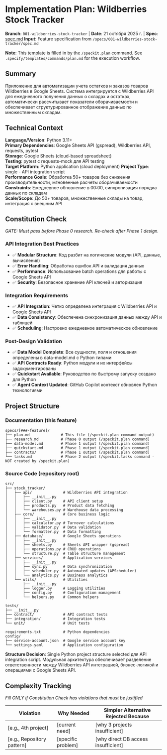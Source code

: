 # Implementation Plan: Wildberries Stock Tracker

**Branch**: `001-wildberries-stock-tracker` | **Date**: 21 октября 2025 г. | **Spec**: [spec.md](spec.md)
**Input**: Feature specification from `/specs/001-wildberries-stock-tracker/spec.md`

**Note**: This template is filled in by the `/speckit.plan` command. See `.specify/templates/commands/plan.md` for the execution workflow.

## Summary

Приложение для автоматизации учета остатков и заказов товаров Wildberries в Google Sheets. Система интегрируется с Wildberries API для ежедневного получения данных о складах и остатках, автоматически рассчитывает показатели оборачиваемости и обеспечивает структурированное отображение данных по множественным складам.

## Technical Context

**Language/Version**: Python 3.11+  
**Primary Dependencies**: Google Sheets API (gspread), Wildberries API, requests, pytest  
**Storage**: Google Sheets (cloud-based spreadsheet)  
**Testing**: pytest с requests-mock для API testing  
**Target Platform**: Python application (cloud deployment)
**Project Type**: single - API integration script  
**Performance Goals**: Обработка 50+ товаров без снижения производительности, мгновенные расчеты оборачиваемости  
**Constraints**: Ежедневное обновление в 00:00, синхронизация порядка данных по складам  
**Scale/Scope**: До 50+ товаров, множественные склады на товар, интеграция с внешним API

## Constitution Check

*GATE: Must pass before Phase 0 research. Re-check after Phase 1 design.*

### API Integration Best Practices
- ✅ **Modular Structure**: Код разбит на логические модули (API, данные, вычисления)
- ✅ **Error Handling**: Обработка ошибок API и валидация данных
- ✅ **Performance**: Использование batch operations для работы с Google Sheets API
- ✅ **Security**: Безопасное хранение API ключей и авторизация

### Integration Requirements  
- ✅ **API Integration**: Четко определена интеграция с Wildberries API и Google Sheets API
- ✅ **Data Consistency**: Обеспечена синхронизация данных между API и таблицей
- ✅ **Scheduling**: Настроено ежедневное автоматическое обновление

### Post-Design Validation
- ✅ **Data Model Complete**: Все сущности, поля и отношения определены в data-model.md с Python типами
- ✅ **API Contracts Ready**: Python модули и их интерфейсы задокументированы
- ✅ **Quickstart Available**: Руководство по быстрому запуску создано для Python
- ✅ **Agent Context Updated**: GitHub Copilot контекст обновлен Python технологиями

## Project Structure

### Documentation (this feature)

```
specs/[###-feature]/
├── plan.md              # This file (/speckit.plan command output)
├── research.md          # Phase 0 output (/speckit.plan command)
├── data-model.md        # Phase 1 output (/speckit.plan command)
├── quickstart.md        # Phase 1 output (/speckit.plan command)
├── contracts/           # Phase 1 output (/speckit.plan command)
└── tasks.md             # Phase 2 output (/speckit.tasks command - NOT created by /speckit.plan)
```

### Source Code (repository root)

```
src/
├── stock_tracker/
│   ├── api/              # Wildberries API integration
│   │   ├── __init__.py
│   │   ├── client.py     # API client setup
│   │   ├── products.py   # Product data fetching
│   │   └── warehouses.py # Warehouse data processing
│   ├── core/             # Core business logic  
│   │   ├── __init__.py
│   │   ├── calculator.py # Turnover calculations
│   │   ├── validator.py  # Data validation
│   │   └── formatter.py  # Data formatting
│   ├── database/         # Google Sheets operations
│   │   ├── __init__.py
│   │   ├── sheets.py     # Sheets API wrapper (gspread)
│   │   ├── operations.py # CRUD operations
│   │   └── structure.py  # Table structure management
│   ├── services/         # Application services
│   │   ├── __init__.py
│   │   ├── sync.py       # Data synchronization
│   │   ├── scheduler.py  # Automated updates (APScheduler)
│   │   └── analytics.py  # Business analytics
│   └── utils/            # Utilities
│       ├── __init__.py
│       ├── logger.py     # Logging utilities
│       ├── config.py     # Configuration management
│       └── helpers.py    # Common helpers

tests/
├── __init__.py
├── contract/             # API contract tests
├── integration/          # Integration tests
└── unit/                 # Unit tests

requirements.txt          # Python dependencies
config/
├── service-account.json  # Google service account key
└── settings.yaml         # Application configuration
```

**Structure Decision**: Single Python project structure selected для API integration script. Модульная архитектура обеспечивает разделение ответственности между Wildberries API интеграцией, бизнес-логикой и операциями с Google Sheets API.

## Complexity Tracking

*Fill ONLY if Constitution Check has violations that must be justified*

| Violation | Why Needed | Simpler Alternative Rejected Because |
|-----------|------------|-------------------------------------|
| [e.g., 4th project] | [current need] | [why 3 projects insufficient] |
| [e.g., Repository pattern] | [specific problem] | [why direct DB access insufficient] |

